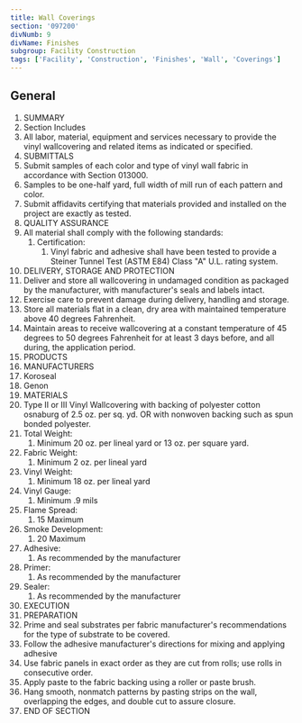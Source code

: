```yaml
---
title: Wall Coverings
section: '097200'
divNumb: 9
divName: Finishes
subgroup: Facility Construction
tags: ['Facility', 'Construction', 'Finishes', 'Wall', 'Coverings']
---
```



## General

   1. SUMMARY
   1. Section Includes
   1. All labor, material, equipment and services necessary to provide the vinyl wallcovering and related items as indicated or specified.
   1. SUBMITTALS
   1. Submit samples of each color and type of vinyl wall fabric in accordance with Section 013000.
   1. Samples to be one-half yard, full width of mill run of each pattern and color.
   1. Submit affidavits certifying that materials provided and installed on the project are exactly as tested.
   1. QUALITY ASSURANCE
   1. All material shall comply with the following standards:
      1. Certification:
         1. Vinyl fabric and adhesive shall have been tested to provide a Steiner Tunnel Test (ASTM E84) Class "A" U.L. rating system.
   1. DELIVERY, STORAGE AND PROTECTION
   1. Deliver and store all wallcovering in undamaged condition as packaged by the manufacturer, with manufacturer's seals and labels intact.
   1. Exercise care to prevent damage during delivery, handling and storage.
   1. Store all materials flat in a clean, dry area with maintained temperature above 40 degrees Fahrenheit.
   1. Maintain areas to receive wallcovering at a constant temperature of 45 degrees to 50 degrees Fahrenheit for at least 3 days before, and all during, the application period.
   1. PRODUCTS
   1. MANUFACTURERS
   1. Koroseal
   1. Genon
   1. MATERIALS
   1. Type II or III Vinyl Wallcovering with backing of polyester cotton osnaburg of 2.5 oz. per sq. yd. OR with nonwoven backing such as spun bonded polyester.
   1. Total Weight:
      1. Minimum 20 oz. per lineal yard or 13 oz. per square yard.
   1. Fabric Weight:
      1. Minimum 2 oz. per lineal yard
   1. Vinyl Weight:
      1. Minimum 18 oz. per lineal yard
   1. Vinyl Gauge:
      1. Minimum .9 mils
   1. Flame Spread:
      1. 15 Maximum
   1. Smoke Development:
      1. 20 Maximum
   1. Adhesive:
      1. As recommended by the manufacturer
   1. Primer:
      1. As recommended by the manufacturer
   1. Sealer:
      1. As recommended by the manufacturer
   1. EXECUTION
   1. PREPARATION
   1. Prime and seal substrates per fabric manufacturer's recommendations for the type of substrate to be covered.
   1. Follow the adhesive manufacturer's directions for mixing and applying adhesive
   1. Use fabric panels in exact order as they are cut from rolls; use rolls in consecutive order.
   1. Apply paste to the fabric backing using a roller or paste brush.
   1. Hang smooth, nonmatch patterns by pasting strips on the wall, overlapping the edges, and double cut to assure closure.
1. END OF SECTION

